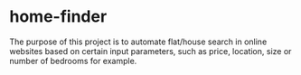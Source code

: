 # home-finder

The purpose of this project is to automate flat/house search in online websites based on certain input parameters, such as price, location, size or number of bedrooms for example.
